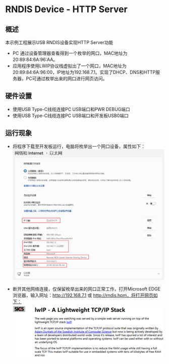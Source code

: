 # RNDIS Device - HTTP Server

## 概述

本示例工程展示USB RNDIS设备实现HTTP Server功能

- PC 通过设备管理器查看得到一个枚举的网口，MAC地址为20:89:84:6A:96:AA。
- 应用程序使用LWIP协议栈虚拟出了一个网口，MAC地址为20:89:84:6A:96:00，IP地址为192.168.7.1。实现了DHCP、DNS和HTTP服务器，PC可通过枚举出来的网口进行网页访问。

## 硬件设置

- 使用USB Type-C线缆连接PC USB端口和PWR DEBUG端口
- 使用USB Type-C线缆连接PC USB端口和开发板USB0端口

## 运行现象

- 将程序下载至开发板运行，电脑将枚举出一个网口设备，属性如下：
![ethernet_property.png](../doc/ethernet_property.png)

- 断开其他网络连接，仅保留枚举出来的网口正常工作，打开Microsoft EDGE浏览器，输入网址：http://192.168.7.1 或 http://rndis.hpm，将打开网页如下：
![website.png](../doc/website.png)
